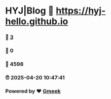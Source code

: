 # HYJ|Blog :link: https://hyj-hello.github.io 
### :page_facing_up: [3](https://hyj-hello.github.io/tag.html) 
### :speech_balloon: 0 
### :hibiscus: 4598 
### :alarm_clock: 2025-04-20 10:47:41 
### Powered by :heart: [Gmeek](https://github.com/Meekdai/Gmeek)
